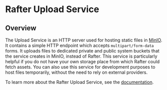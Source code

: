 # Rafter Upload Service

## Overview

The Upload Service is an HTTP server used for hosting static files in [MinIO](https://min.io/). It contains a simple HTTP endpoint which accepts `multipart/form-data` forms. It uploads files to dedicated private and public system buckets that the service creates in MinIO, instead of Rafter. This service is particularly helpful if you do not have your own storage place from which Rafter could fetch assets. You can also use this service for development purposes to host files temporarily, without the need to rely on external providers.

To learn more about the Rafter Upload Service, see the [documentation](https://kyma-project.io/docs/components/rafter/#details-upload-service).
